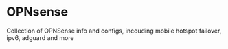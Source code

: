 # OPNsense
Collection of OPNSense info and configs, incouding mobile hotspot failover, ipv6, adguard and more
